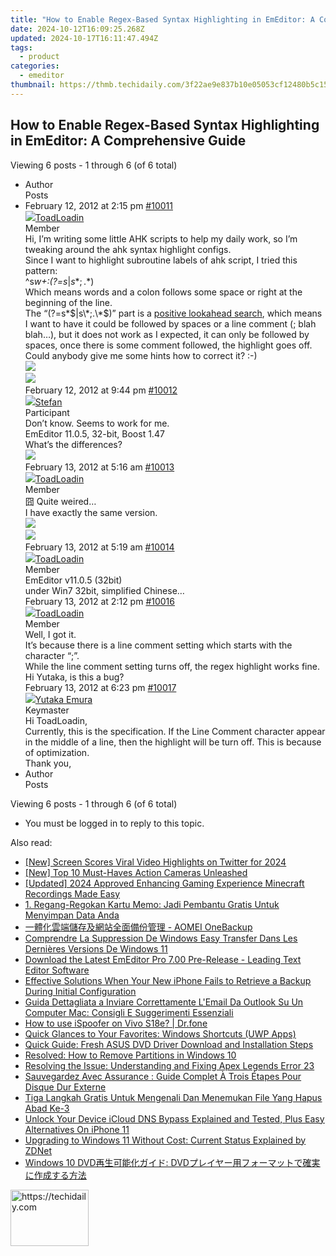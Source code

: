 ```yaml
---
title: "How to Enable Regex-Based Syntax Highlighting in EmEditor: A Comprehensive Guide"
date: 2024-10-12T16:09:25.268Z
updated: 2024-10-17T16:11:47.494Z
tags:
  - product
categories:
  - emeditor
thumbnail: https://thmb.techidaily.com/3f22ae9e837b10e05053cf12480b5c15e8d166c20b49b11db4fda3e3ee1b2757.jpg
---
```


## How to Enable Regex-Based Syntax Highlighting in EmEditor: A Comprehensive Guide

Viewing 6 posts - 1 through 6 (of 6 total)

* Author  
Posts
* February 12, 2012 at 2:15 pm [#10011](https://tools.techidaily.com/emeditor/products/)  
[![](https://secure.gravatar.com/avatar/9dac5ab27354edc3ff070db8ce1a1a66?s=80&d=identicon&r=g)ToadLoadin](https://www.emeditor.com/forums/users/ToadLoadin/ "View ToadLoadin's profile")  
Member  
Hi, I’m writing some little AHK scripts to help my daily work, so I’m tweaking around the ahk syntax highlight configs.  
 Since I want to highlight subroutine labels of ahk script, I tried this pattern:  
^s*w+:(?=s*$|s*;.*$)  
 Which means words and a colon follows some space or right at the beginning of the line.  
 The “(?=s\*$|s\*;.\*$)” part is a [positive lookahead search](https://tools.techidaily.com/emeditor/products/), which means I want to have it could be followed by spaces or a line comment (; blah blah…), but it does not work as I expected, it can only be followed by spaces, once there is some comment followed, the highlight goes off.  
 Could anybody give me some hints how to correct it? :-)  
![](http://dl.dropbox.com/u/2516823/picture/2012-02/emeditor-syntax-highlight-with-regex-ahk-config.png)  
![](http://dl.dropbox.com/u/2516823/picture/2012-02/emeditor-syntax-highlight-with-regex.png)  
February 12, 2012 at 9:44 pm [#10012](https://tools.techidaily.com/emeditor/products/)  
[![](https://secure.gravatar.com/avatar/f29c043a3cc5c5dac8db4e62939893e9?s=80&d=identicon&r=g)Stefan](https://www.emeditor.com/forums/users/Stefan/ "View Stefan's profile")  
Participant  
 Don’t know. Seems to work for me.  
 EmEditor 11.0.5, 32-bit, Boost 1.47  
 What’s the differences?  
![](http://forentmp.lima-city.de/EmEditor_HighLight_RegEx_c16.png)  
February 13, 2012 at 5:16 am [#10013](https://tools.techidaily.com/emeditor/products/)  
[![](https://secure.gravatar.com/avatar/9dac5ab27354edc3ff070db8ce1a1a66?s=80&d=identicon&r=g)ToadLoadin](https://www.emeditor.com/forums/users/ToadLoadin/ "View ToadLoadin's profile")  
Member  
囧 Quite weired…  
 I have exactly the same version.  
![](http://dl.dropbox.com/u/2516823/picture/2012-02/emeditor-1105-about.png)  
![](http://dl.dropbox.com/u/2516823/picture/2012-02/emeditor-1105-syntax-hightlithg-with-regex.png)  
February 13, 2012 at 5:19 am [#10014](https://tools.techidaily.com/emeditor/products/)  
[![](https://secure.gravatar.com/avatar/9dac5ab27354edc3ff070db8ce1a1a66?s=80&d=identicon&r=g)ToadLoadin](https://www.emeditor.com/forums/users/ToadLoadin/ "View ToadLoadin's profile")  
Member  
EmEditor v11.0.5 (32bit)  
 under Win7 32bit, simplified Chinese…  
February 13, 2012 at 2:12 pm [#10016](https://tools.techidaily.com/emeditor/products/)  
[![](https://secure.gravatar.com/avatar/9dac5ab27354edc3ff070db8ce1a1a66?s=80&d=identicon&r=g)ToadLoadin](https://www.emeditor.com/forums/users/ToadLoadin/ "View ToadLoadin's profile")  
Member  
Well, I got it.  
 It’s because there is a line comment setting which starts with the character “;”.  
 While the line comment setting turns off, the regex highlight works fine.  
 Hi Yutaka, is this a bug?  
February 13, 2012 at 6:23 pm [#10017](https://tools.techidaily.com/emeditor/products/)  
[![](https://secure.gravatar.com/avatar/a0a6377144ed3636f985d87303f65ed2?s=80&d=identicon&r=g)Yutaka Emura](https://www.emeditor.com/forums/users/yemura/ "View Yutaka Emura's profile")  
Keymaster  
Hi ToadLoadin,  
 Currently, this is the specification. If the Line Comment character appear in the middle of a line, then the highlight will be turn off. This is because of optimization.  
 Thank you,
* Author  
Posts

Viewing 6 posts - 1 through 6 (of 6 total)

* You must be logged in to reply to this topic.

<ins class="adsbygoogle"
     style="display:block"
     data-ad-format="autorelaxed"
     data-ad-client="ca-pub-7571918770474297"
     data-ad-slot="1223367746"></ins>

<ins class="adsbygoogle"
     style="display:block"
     data-ad-client="ca-pub-7571918770474297"
     data-ad-slot="8358498916"
     data-ad-format="auto"
     data-full-width-responsive="true"></ins>

<span class="atpl-alsoreadstyle">Also read:</span>
<div><ul>
<li><a href="https://twitter-clips.techidaily.com/new-screen-scores-viral-video-highlights-on-twitter-for-2024/"><u>[New] Screen Scores Viral Video Highlights on Twitter for 2024</u></a></li>
<li><a href="https://fox-friendly.techidaily.com/new-top-10-must-haves-action-cameras-unleashed/"><u>[New] Top 10 Must-Haves Action Cameras Unleashed</u></a></li>
<li><a href="https://screen-sharing-recording.techidaily.com/updated-2024-approved-enhancing-gaming-experience-minecraft-recordings-made-easy/"><u>[Updated] 2024 Approved Enhancing Gaming Experience Minecraft Recordings Made Easy</u></a></li>
<li><a href="https://win-webster.techidaily.com/1-regang-regokan-kartu-memo-jadi-pembantu-gratis-untuk-menyimpan-data-anda/"><u>1. Regang-Regokan Kartu Memo: Jadi Pembantu Gratis Untuk Menyimpan Data Anda</u></a></li>
<li><a href="https://win-webster.techidaily.com/1728484824784-aomei-onebackup/"><u>一體化雲端儲存及網站全面備份管理 - AOMEI OneBackup</u></a></li>
<li><a href="https://win-webster.techidaily.com/comprendre-la-suppression-de-windows-easy-transfer-dans-les-dernieres-versions-de-windows-11/"><u>Comprendre La Suppression De Windows Easy Transfer Dans Les Dernières Versions De Windows 11</u></a></li>
<li><a href="https://win-webster.techidaily.com/download-the-latest-emeditor-pro-700-pre-release-leading-text-editor-software/"><u>Download the Latest EmEditor Pro 7.00 Pre-Release - Leading Text Editor Software</u></a></li>
<li><a href="https://win-webster.techidaily.com/effective-solutions-when-your-new-iphone-fails-to-retrieve-a-backup-during-initial-configuration/"><u>Effective Solutions When Your New iPhone Fails to Retrieve a Backup During Initial Configuration</u></a></li>
<li><a href="https://win-webster.techidaily.com/guida-dettagliata-a-inviare-correttamente-lemail-da-outlook-su-un-computer-mac-consigli-e-suggerimenti-essenziali/"><u>Guida Dettagliata a Inviare Correttamente L'Email Da Outlook Su Un Computer Mac: Consigli E Suggerimenti Essenziali</u></a></li>
<li><a href="https://change-location.techidaily.com/how-to-use-ispoofer-on-vivo-s18e-drfone-by-drfone-virtual-android/"><u>How to use iSpoofer on Vivo S18e? | Dr.fone</u></a></li>
<li><a href="https://windows11.techidaily.com/quick-glances-to-your-favorites-windows-shortcuts-uwp-apps/"><u>Quick Glances to Your Favorites: Windows Shortcuts (UWP Apps)</u></a></li>
<li><a href="https://driver-download.techidaily.com/quick-guide-fresh-asus-dvd-driver-download-and-installation-steps/"><u>Quick Guide: Fresh ASUS DVD Driver Download and Installation Steps</u></a></li>
<li><a href="https://win-webster.techidaily.com/resolved-how-to-remove-partitions-in-windows-10/"><u>Resolved: How to Remove Partitions in Windows 10</u></a></li>
<li><a href="https://win-blog.techidaily.com/resolving-the-issue-understanding-and-fixing-apex-legends-error-23/"><u>Resolving the Issue: Understanding and Fixing Apex Legends Error 23</u></a></li>
<li><a href="https://win-webster.techidaily.com/sauvegardez-avec-assurance-guide-complet-a-trois-etapes-pour-disque-dur-externe/"><u>Sauvegardez Avec Assurance : Guide Complet À Trois Étapes Pour Disque Dur Externe</u></a></li>
<li><a href="https://win-webster.techidaily.com/tiga-langkah-gratis-untuk-mengenali-dan-menemukan-file-yang-hapus-abad-ke-3/"><u>Tiga Langkah Gratis Untuk Mengenali Dan Menemukan File Yang Hapus Abad Ke-3</u></a></li>
<li><a href="https://activate-lock.techidaily.com/unlock-your-device-icloud-dns-bypass-explained-and-tested-plus-easy-alternatives-on-iphone-11-by-drfone-ios/"><u>Unlock Your Device iCloud DNS Bypass Explained and Tested, Plus Easy Alternatives On iPhone 11</u></a></li>
<li><a href="https://win-studio.techidaily.com/upgrading-to-windows-11-without-cost-current-status-explained-by-zdnet/"><u>Upgrading to Windows 11 Without Cost: Current Status Explained by ZDNet</u></a></li>
<li><a href="https://solve-news.techidaily.com/windows-10-dvd-dvd/"><u>Windows 10 DVD再生可能化ガイド: DVDプレイヤー用フォーマットで確実に作成する方法</u></a></li>
</ul></div>

<!-- affiliate ads begin -->
<a href="https://aligracehair.sjv.io/c/5597632/2135365/19272" target="_top" id="2135365">
  <img src="//a.impactradius-go.com/display-ad/19272-2135365" border="0" alt="https://techidaily.com" width="125" height="90"/>
</a>
<img height="0" width="0" src="https://aligracehair.sjv.io/i/5597632/2135365/19272" style="position:absolute;visibility:hidden;" border="0" />
<!-- affiliate ads end -->

